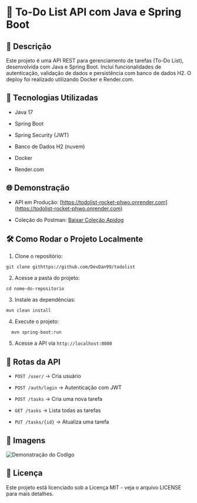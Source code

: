 # 📌 To-Do List API com Java e Spring Boot

## 📖 Descrição

Este projeto é uma API REST para gerenciamento de tarefas (To-Do List), desenvolvida com Java e Spring Boot. Inclui funcionalidades de autenticação, validação de dados e persistência com banco de dados H2. O deploy foi realizado utilizando Docker e Render.com.

## 🚀 Tecnologias Utilizadas

* Java 17

* Spring Boot

* Spring Security (JWT)

* Banco de Dados H2 (nuvem)

* Docker

* Render.com

## 🌐 Demonstração

* API em Produção: [https://todolist-rocket-phwo.onrender.com](https://todolist-rocket-phwo.onrender.com)

* Coleção do Postman: [Baixar Coleção Apidog]([/docs/My%20Project.openapi.json])

## 🛠 Como Rodar o Projeto Localmente

1. Clone o repositório:

  ```
  git clone githttps://github.com/DevDan99/todolist
  ```

2. Acesse a pasta do projeto:

  ```
  cd nome-do-repositorio
  ```

3. Instale as dependências:

  ```
  mvn clean install
  ```

4. Execute o projeto:
```
  mvn spring-boot:run
```

5. Acesse a API via `http://localhost:8080`

## 🔗 Rotas da API

* `POST /user/` → Cria usuário

* `POST /auth/login` → Autenticação com JWT

* `POST /tasks` → Cria uma nova tarefa

* `GET /tasks` → Lista todas as tarefas

* `PUT /tasks/{id}` → Atualiza uma tarefa

## 📸 Imagens
![Demonstração do Codigo](https://DevDan99/todolist/images/)

## 📜 Licença

Este projeto está licenciado sob a Licença MIT - veja o arquivo LICENSE para mais detalhes.
